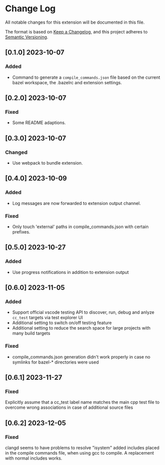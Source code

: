 # Change Log

All notable changes for this extension will be documented in this file.

The format is based on [Keep a Changelog](https://keepachangelog.com/en/1.0.0/),
and this project adheres to [Semantic Versioning](https://semver.org/spec/v2.0.0.html).

## [0.1.0] 2023-10-07

### Added

- Command to generate a `compile_commands.json` file based on the current bazel workspace, the .bazelrc and extension settings.

## [0.2.0] 2023-10-07

### Fixed

- Some README adaptions.

## [0.3.0] 2023-10-07

### Changed

- Use webpack to bundle extension.

## [0.4.0] 2023-10-09

### Added

- Log messages are now forwarded to extension output channel.

### Fixed

- Only touch 'external' paths in compile_commands.json with certain prefixes.

## [0.5.0] 2023-10-27

### Added

- Use progress notifications in addition to extension output

## [0.6.0] 2023-11-05

### Added

- Support official vscode testing API to discover, run, debug and anlyze `cc_test` targets via test explorer UI
- Additional setting to switch on/off testing feature
- Additional setting to reduce the search space for large projects with many build targets

### Fixed

- compile_commands.json generation didn't work properly in case no symlinks for bazel-* directories were used

## [0.6.1] 2023-11-27

### Fixed

Explicitly assume that a cc_test label name matches the main cpp test file to overcome wrong associations in case of additional source files

## [0.6.2] 2023-12-05

### Fixed

clangd seems to have problems to resolve "isystem" added includes placed in the compile commands file, when using gcc to compile. A replacement with normal includes works.

